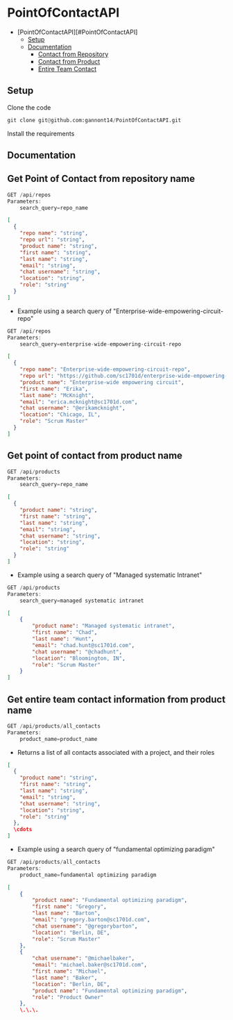 # PointOfContactAPI

- [PointOfContactAPI][#PointOfContactAPI]
    - [Setup](#Setup)
    - [Documentation](#Documentation)
        - [Contact from Repository](#get-point-of-contact-from-repository-name)
        - [Contact from Product](#get-point-of-contact-from-product-name)
        - [Entire Team Contact](#get-entire-team-contact-information-from-product-name)




## Setup

Clone the code
```python
git clone git@github.com:gannont14/PointOfContactAPI.git
```

Install the requirements 


## Documentation

## Get Point of Contact from repository name
```rs
GET /api/repos
Parameters:
    search_query=repo_name
```

```json
[
  {
    "repo name": "string",
    "repo url": "string",
    "product name": "string",
    "first name": "string",
    "last name": "string",
    "email": "string",
    "chat username": "string",
    "location": "string",
    "role": "string"
  }
]
```

-  Example using a search query of "Enterprise-wide-empowering-circuit-repo" 

```rs
GET /api/repos
Parameters:
    search_query=enterprise-wide-empowering-circuit-repo
```

```json
[
  {
    "repo name": "Enterprise-wide-empowering-circuit-repo",
    "repo url": "https://github.com/sc1701d/enterprise-wide-empowering-circuit-repo",
    "product name": "Enterprise-wide empowering circuit",
    "first name": "Erika",
    "last name": "McKnight",
    "email": "erica.mcknight@sc1701d.com",
    "chat username": "@erikamcknight",
    "location": "Chicago, IL",
    "role": "Scrum Master"
  }
]
```


## Get point of contact from product name
```rs
GET /api/products
Parameters:
    search_query=repo_name
```

```json
[
  {
    "product name": "string",
    "first name": "string",
    "last name": "string",
    "email": "string",
    "chat username": "string",
    "location": "string",
    "role": "string"
  }
]
```

-  Example using a search query of "Managed systematic Intranet" 

```rs
GET /api/products
Parameters:
    search_query=managed systematic intranet
```

```json
[
    {
        "product name": "Managed systematic intranet",
        "first name": "Chad",
        "last name": "Hunt",
        "email": "chad.hunt@sc1701d.com",
        "chat username": "@chadhunt",
        "location": "Bloomington, IN",
        "role": "Scrum Master"
    }
]
```

## Get entire team contact information from product name

```rs
GET /api/products/all_contacts
Parameters:
    product_name=product_name
```

-   Returns a list of all contacts associated with a project, and their roles

```json
[
  {
    "product name": "string",
    "first name": "string",
    "last name": "string",
    "email": "string",
    "chat username": "string",
    "location": "string",
    "role": "string"
  },
  \cdots
]
```

-  Example using a search query of "fundamental optimizing paradigm" 

```rs
GET /api/products/all_contacts
Parameters:
    product_name=fundamental optimizing paradigm
```

```json
[
    {
        "product name": "Fundamental optimizing paradigm",
        "first name": "Gregory",
        "last name": "Barton",
        "email": "gregory.barton@sc1701d.com",
        "chat username": "@gregorybarton",
        "location": "Berlin, DE",
        "role": "Scrum Master"
    },
    {
        "chat username": "@michaelbaker",
        "email": "michael.baker@sc1701d.com",
        "first name": "Michael",
        "last name": "Baker",
        "location": "Berlin, DE",
        "product name": "Fundamental optimizing paradigm",
        "role": "Product Owner"
    },
    \.\.\.
```

